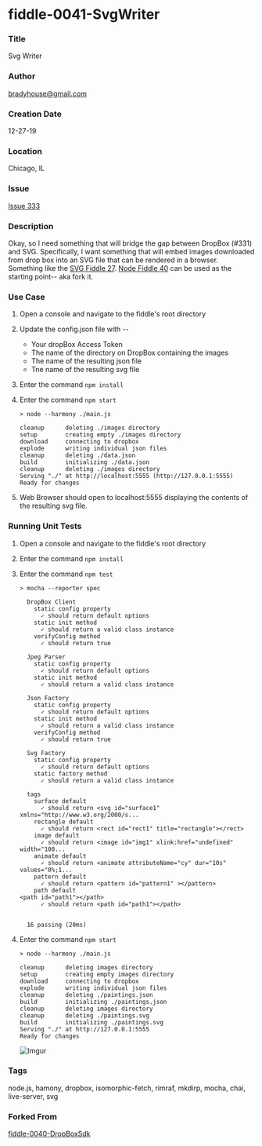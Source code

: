 fiddle-0041-SvgWriter
======

### Title <a name="title"></a>

Svg Writer


### Author <a name="author"></a>

bradyhouse@gmail.com


### Creation Date <a name="creation-date"></a>

12-27-19


### Location <a name="location"></a>

Chicago, IL


### Issue <a name="issue"></a>

[Issue 333](https://github.com/bradyhouse/house/issues/333)


### Description <a name="description"></a>

Okay, so I need something that will bridge the gap between DropBox (#331) and SVG.  Specifically, I want something that will embed images downloaded from drop box into an SVG file that can be rendered in a browser.  Something like the [SVG Fiddle 27](http://bradyhouse.github.io/svg/fiddle-0027-ImageCloud/index.html).  [Node Fiddle 40](https://github.com/bradyhouse/house/tree/master/fiddles/node/fiddle-0040-DropBoxSdk) can be used as the starting point-- aka fork it.


### Use Case<a name="use-case"></a>

1.  Open a console and navigate to the fiddle's root directory
2.  Update the config.json file with --
    * Your dropBox Access Token
    * The name of the directory on DropBox containing the images
    * The name of the resulting json file
    * Tne name of the resulting svg file
3.  Enter the command `npm install`
4.  Enter the command `npm start`

        > node --harmony ./main.js

        cleanup		 deleting ./images directory
        setup		 creating empty ./images directory
        download	 connecting to dropbox
        explode		 writing individual json files
        cleanup		 deleting ./data.json
        build		 initializing ./data.json
        cleanup		 deleting ./images directory
        Serving "./" at http://localhost:5555 (http://127.0.0.1:5555)
        Ready for changes

5.  Web Browser should open to localhost:5555 displaying the contents of the resulting svg file.


### Running Unit Tests<a name="running-unit-tests"></a>

1.  Open a console and navigate to the fiddle's root directory
2.  Enter the command `npm install`
3.  Enter the command `npm test`

        > mocha --reporter spec

          DropBox Client
            static config property
              ✓ should return default options
            static init method
              ✓ should return a valid class instance
            verifyConfig method
              ✓ should return true

          Jpeg Parser
            static config property
              ✓ should return default options
            static init method
              ✓ should return a valid class instance

          Json Factory
            static config property
              ✓ should return default options
            static init method
              ✓ should return a valid class instance
            verifyConfig method
              ✓ should return true

          Svg Factory
            static config property
              ✓ should return default options
            static factory method
              ✓ should return a valid class instance

          tags
            surface default
              ✓ should return <svg id="surface1" xmlns="http://www.w3.org/2000/s...
            rectangle default
              ✓ should return <rect id="rect1" title="rectangle"></rect>
            image default
              ✓ should return <image id="img1" xlink:href="undefined" width="100...
            animate default
              ✓ should return <animate attributeName="cy" dur="10s" values="0%;1...
            pattern default
              ✓ should return <pattern id="pattern1" ></pattern>
            path default
        <path id="path1"></path>
              ✓ should return <path id="path1"></path>


          16 passing (20ms)

4.  Enter the command `npm start`

        > node --harmony ./main.js

        cleanup		 deleting images directory
        setup		 creating empty images directory
        download	 connecting to dropbox
        explode		 writing individual json files
        cleanup		 deleting ./paintings.json
        build		 initializing ./paintings.json
        cleanup		 deleting images directory
        cleanup		 deleting ./paintings.svg
        build		 initializing ./paintings.svg
        Serving "./" at http://127.0.0.1:5555
        Ready for changes

    ![Imgur](https://i.imgur.com/hHdP7Qh.png)


### Tags <a name="tags"></a>

node.js, hamony, dropbox, isomorphic-fetch, rimraf, mkdirp, mocha, chai, live-server, svg


### Forked From

[fiddle-0040-DropBoxSdk](../fiddle-0040-DropBoxSdk)
